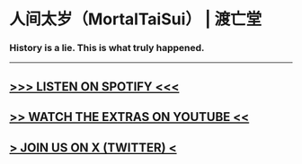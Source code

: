 # 人间太岁（MortalTaiSui） | 渡亡堂

### History is a lie. This is what truly happened.

---

## [>>> LISTEN ON SPOTIFY <<<](https://open.spotify.com/show/3uvZFpyQ46NqGh0eXdwscr?si=JSKQ6ByzQi2L0x52rkAE9A)

## [>> WATCH THE EXTRAS ON YOUTUBE <<](https://www.youtube.com/@MortalTaiSui)

## [> JOIN US ON X (TWITTER) <](https://twitter.com/MortalTaiSui)
